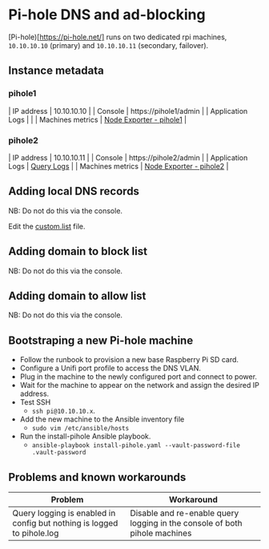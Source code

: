 # Pi-hole DNS and ad-blocking

[Pi-hole)[https://pi-hole.net/] runs on two dedicated rpi machines, `10.10.10.10` (primary) and `10.10.10.11` (secondary, failover).


## Instance metadata

### pihole1

| IP address              | 10.10.10.10               |
| Console                 | https://pihole1/admin     |
| Application Logs        |                    |
| Machines metrics        | [Node Exporter - pihole1](https://grafana.hunet.uk/d/rYdddlPWk/node-exporter-full?var-node=pihole1:9100)    |

### pihole2

| IP address              | 10.10.10.11               |
| Console                 | https://pihole2/admin     |
| Application Logs        | [Query Logs](https://app-uk.logz.io/#/dashboard/kibana/discover/cb4a2720-f758-11ec-8925-61c7cd875b25?_g=(filters:!())&accountIds=true&switchToAccountId=514054)                   |
| Machines metrics        | [Node Exporter - pihole2](https://grafana.hunet.uk/d/rYdddlPWk/node-exporter-full?var-node=pihole2:9100)    |

## Adding local DNS records

NB: Do not do this via the console.

Edit the [custom.list](../pihole/templates/custom.list) file.

## Adding domain to block list

NB: Do not do this via the console.

## Adding domain to allow list

NB: Do not do this via the console.

## Bootstraping a new Pi-hole machine

- Follow the runbook to provision a new base Raspberry Pi SD card.
- Configure a Unifi port profile to access the DNS VLAN.
- Plug in the machine to the newly configured port and connect to power.
- Wait for the machine to appear on the network and assign the desired IP address.
- Test SSH
    - `ssh pi@10.10.10.x`.
- Add the new machine to the Ansible inventory file
    - `sudo vim /etc/ansible/hosts`
- Run the install-pihole Ansible playbook.
    - `ansible-playbook install-pihole.yaml --vault-password-file .vault-password`

## Problems and known workarounds

| Problem | Workaround |
| ------- | ---------- |
| Query logging is enabled in config but nothing is logged to pihole.log | Disable and re-enable query logging in the console of both pihole machines |


